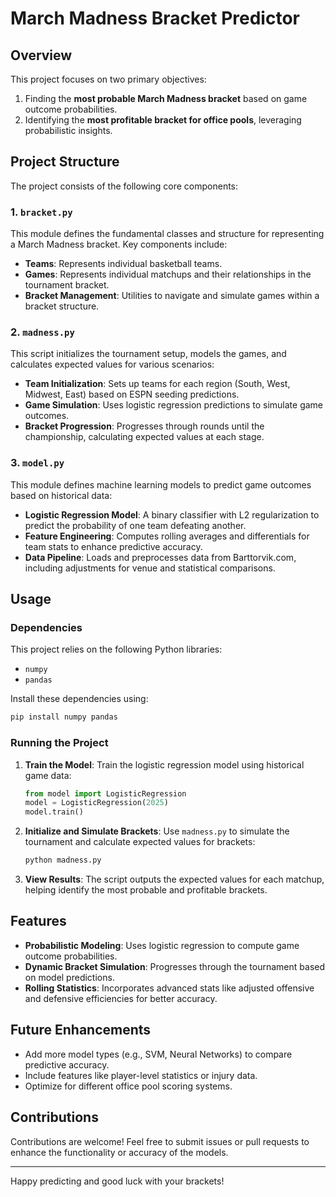 # March Madness Bracket Predictor

## Overview
This project focuses on two primary objectives:
1. Finding the **most probable March Madness bracket** based on game outcome probabilities.
2. Identifying the **most profitable bracket for office pools**, leveraging probabilistic insights.

## Project Structure
The project consists of the following core components:

### 1. `bracket.py`
This module defines the fundamental classes and structure for representing a March Madness bracket. Key components include:
- **Teams**: Represents individual basketball teams.
- **Games**: Represents individual matchups and their relationships in the tournament bracket.
- **Bracket Management**: Utilities to navigate and simulate games within a bracket structure.

### 2. `madness.py`
This script initializes the tournament setup, models the games, and calculates expected values for various scenarios:
- **Team Initialization**: Sets up teams for each region (South, West, Midwest, East) based on ESPN seeding predictions.
- **Game Simulation**: Uses logistic regression predictions to simulate game outcomes.
- **Bracket Progression**: Progresses through rounds until the championship, calculating expected values at each stage.

### 3. `model.py`
This module defines machine learning models to predict game outcomes based on historical data:
- **Logistic Regression Model**: A binary classifier with L2 regularization to predict the probability of one team defeating another.
- **Feature Engineering**: Computes rolling averages and differentials for team stats to enhance predictive accuracy.
- **Data Pipeline**: Loads and preprocesses data from Barttorvik.com, including adjustments for venue and statistical comparisons.

## Usage
### Dependencies
This project relies on the following Python libraries:
- `numpy`
- `pandas`

Install these dependencies using:
```bash
pip install numpy pandas
```

### Running the Project
1. **Train the Model**:
   Train the logistic regression model using historical game data:
   ```python
   from model import LogisticRegression
   model = LogisticRegression(2025)
   model.train()
   ```

2. **Initialize and Simulate Brackets**:
   Use `madness.py` to simulate the tournament and calculate expected values for brackets:
   ```bash
   python madness.py
   ```

3. **View Results**:
   The script outputs the expected values for each matchup, helping identify the most probable and profitable brackets.

## Features
- **Probabilistic Modeling**: Uses logistic regression to compute game outcome probabilities.
- **Dynamic Bracket Simulation**: Progresses through the tournament based on model predictions.
- **Rolling Statistics**: Incorporates advanced stats like adjusted offensive and defensive efficiencies for better accuracy.

## Future Enhancements
- Add more model types (e.g., SVM, Neural Networks) to compare predictive accuracy.
- Include features like player-level statistics or injury data.
- Optimize for different office pool scoring systems.

## Contributions
Contributions are welcome! Feel free to submit issues or pull requests to enhance the functionality or accuracy of the models.

---
Happy predicting and good luck with your brackets!

